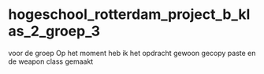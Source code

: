 # hogeschool_rotterdam_project_b_klas_2_groep_3
voor de groep
Op het moment heb ik het opdracht gewoon gecopy paste en de weapon class gemaakt

